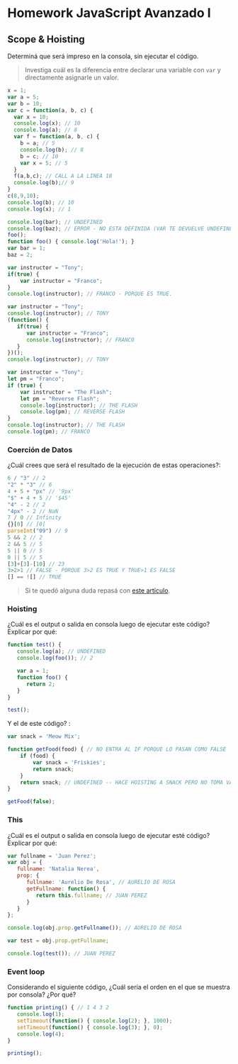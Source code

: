 
# Homework JavaScript Avanzado I

## Scope & Hoisting

Determiná que será impreso en la consola, sin ejecutar el código.

> Investiga cuál es la diferencia entre declarar una variable con `var` y directamente asignarle un valor.

```javascript
x = 1;
var a = 5;
var b = 10;
var c = function(a, b, c) {
  var x = 10;
  console.log(x); // 10
  console.log(a); // 8
  var f = function(a, b, c) {
    b = a; // 5
    console.log(b); // 8
    b = c; // 10
    var x = 5; // 5
  }
  f(a,b,c); // CALL A LA LINEA 18
  console.log(b);// 9
}
c(8,9,10);
console.log(b); // 10
console.log(x); // 1
```

```javascript
console.log(bar); // UNDEFINED
console.log(baz); // ERROR - NO ESTA DEFINIDA (VAR TE DEVUELVE UNDEFINED)
foo();
function foo() { console.log('Hola!'); }
var bar = 1;
baz = 2;
```

```javascript
var instructor = "Tony";
if(true) {
    var instructor = "Franco";
}
console.log(instructor); // FRANCO - PORQUE ES TRUE.
```

```javascript
var instructor = "Tony";
console.log(instructor); // TONY
(function() {
   if(true) {
      var instructor = "Franco";
      console.log(instructor); // FRANCO
   }
})();
console.log(instructor); // TONY
```

```javascript
var instructor = "Tony";
let pm = "Franco";
if (true) {
    var instructor = "The Flash";
    let pm = "Reverse Flash";
    console.log(instructor); // THE FLASH
    console.log(pm); // REVERSE FLASH
}
console.log(instructor); // THE FLASH
console.log(pm); // FRANCO
```
### Coerción de Datos

¿Cuál crees que será el resultado de la ejecución de estas operaciones?:

```javascript
6 / "3" // 2
"2" * "3" // 6
4 + 5 + "px" // '9px'
"$" + 4 + 5 // '$45'
"4" - 2 // 2
"4px" - 2 // NaN
7 / 0 // Infinity
{}[0] // [0]
parseInt("09") // 9
5 && 2 // 2
2 && 5 // 5
5 || 0 // 5
0 || 5 // 5
[3]+[3]-[10] // 23
3>2>1 // FALSE - PORQUE 3>2 ES TRUE Y TRUE>1 ES FALSE
[] == ![] // TRUE
```

> Si te quedó alguna duda repasá con [este artículo](http://javascript.info/tutorial/object-conversion).


### Hoisting

¿Cuál es el output o salida en consola luego de ejecutar este código? Explicar por qué:

```javascript
function test() {
   console.log(a); // UNDEFINED 
   console.log(foo()); // 2

   var a = 1;
   function foo() {
      return 2;
   }
}

test();
```

Y el de este código? :

```javascript
var snack = 'Meow Mix';

function getFood(food) { // NO ENTRA AL IF PORQUE LO PASAN COMO FALSE
    if (food) {
        var snack = 'Friskies';
        return snack;
    }
    return snack; // UNDEFINED -- HACE HOISTING A SNACK PERO NO TOMA VALOR.
}

getFood(false);
```


### This

¿Cuál es el output o salida en consola luego de ejecutar esté código? Explicar por qué:

```javascript
var fullname = 'Juan Perez';
var obj = {
   fullname: 'Natalia Nerea',
   prop: {
      fullname: 'Aurelio De Rosa', // AURELIO DE ROSA
      getFullname: function() {
         return this.fullname; // JUAN PEREZ
      }
   }
};

console.log(obj.prop.getFullname()); // AURELIO DE ROSA

var test = obj.prop.getFullname;

console.log(test()); // JUAN PEREZ
```

### Event loop

Considerando el siguiente código, ¿Cuál sería el orden en el que se muestra por consola? ¿Por qué?

```javascript
function printing() { // 1 4 3 2 
   console.log(1);
   setTimeout(function() { console.log(2); }, 1000);
   setTimeout(function() { console.log(3); }, 0);
   console.log(4);
}

printing();
```
